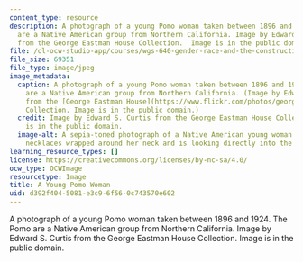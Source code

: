 ```yaml
---
content_type: resource
description: A photograph of a young Pomo woman taken between 1896 and 1924. The Pomo
  are a Native American group from Northern California. Image by Edward S. Curtis
  from the George Eastman House Collection.  Image is in the public domain.
file: /ol-ocw-studio-app/courses/wgs-640-gender-race-and-the-construction-of-the-american-west-fall-2014/d392f4045081e3c96f560c743570e602_wgs-640f14.jpg
file_size: 69351
file_type: image/jpeg
image_metadata:
  caption: A photograph of a young Pomo woman taken between 1896 and 1924. The Pomo
    are a Native American group from Northern California. (Image by Edward S. Curtis
    from the [George Eastman House](https://www.flickr.com/photos/george_eastman_house/3333251389/in/set-72157614812011773)
    Collection. Image is in the public domain.)
  credit: Image by Edward S. Curtis from the George Eastman House Collection. Image
    is in the public domain.
  image-alt: A sepia-toned photograph of a Native American young woman.  She has beaded
    necklaces wrapped around her neck and is looking directly into the camera.
learning_resource_types: []
license: https://creativecommons.org/licenses/by-nc-sa/4.0/
ocw_type: OCWImage
resourcetype: Image
title: A Young Pomo Woman
uid: d392f404-5081-e3c9-6f56-0c743570e602
---
```

A photograph of a young Pomo woman taken between 1896 and 1924. The Pomo are a Native American group from Northern California. Image by Edward S. Curtis from the George Eastman House Collection.  Image is in the public domain.